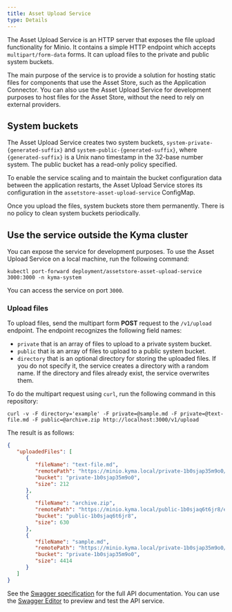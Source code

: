 ```yaml
---
title: Asset Upload Service
type: Details
---
```


The Asset Upload Service is an HTTP server that exposes the file upload functionality for Minio. It contains a simple HTTP endpoint which accepts `multipart/form-data` forms. It can upload files to the private and public system buckets. 

The main purpose of the service is to provide a solution for hosting static files for components that use the Asset Store, such as the Application Connector. 
You can also use the Asset Upload Service for development purposes to host files for the Asset Store, without the need to rely on external providers.

## System buckets 

The Asset Upload Service creates two system buckets, `system-private-{generated-suffix}` and `system-public-{generated-suffix}`, where `{generated-suffix}` is a Unix nano timestamp in the 32-base number system. The public bucket has a read-only policy specified.
 
To enable the service scaling and to maintain the bucket configuration data between the application restarts, the Asset Upload Service stores its configuration in the `assetstore-asset-upload-service` ConfigMap.

Once you upload the files, system buckets store them permanently. There is no policy to clean system buckets periodically.

## Use the service outside the Kyma cluster

You can expose the service for development purposes. To use the Asset Upload Service on a local machine, run the following command:

``` console
kubectl port-forward deployment/assetstore-asset-upload-service 3000:3000 -n kyma-system
```

You can access the service on port `3000`.


### Upload files

To upload files, send the multipart form **POST** request to the `/v1/upload` endpoint. The endpoint recognizes the following field names:

- `private` that is an array of files to upload to a private system bucket.  
- `public` that is an array of files to upload to a public system bucket.  
- `directory` that is an optional directory for storing the uploaded files. If you do not specify it, the service creates a directory with a random name. If the directory and files already exist, the service overwrites them.

To do the multipart request using `curl`, run the following command in this repository:

``` console
curl -v -F directory='example' -F private=@sample.md -F private=@text-file.md -F public=@archive.zip http://localhost:3000/v1/upload
```

The result is as follows:

``` json
{
   "uploadedFiles": [
      {
         "fileName": "text-file.md",
         "remotePath": "https://minio.kyma.local/private-1b0sjap35m9o0/example/text-file.md",
         "bucket": "private-1b0sjap35m9o0",
         "size": 212
      },
      {
         "fileName": "archive.zip",
         "remotePath": "https://minio.kyma.local/public-1b0sjaq6t6jr8/example/archive.zip",
         "bucket": "public-1b0sjaq6t6jr8",
         "size": 630
      },
      {
         "fileName": "sample.md",
         "remotePath": "https://minio.kyma.local/private-1b0sjap35m9o0/example/sample.md",
         "bucket": "private-1b0sjap35m9o0",
         "size": 4414
      }
   ]
}
```

See the [Swagger specification](./assets/asset-upload-service-swagger.yaml) for the full API documentation. You can use the [Swagger Editor](https://editor.swagger.io) to preview and test the API service.
